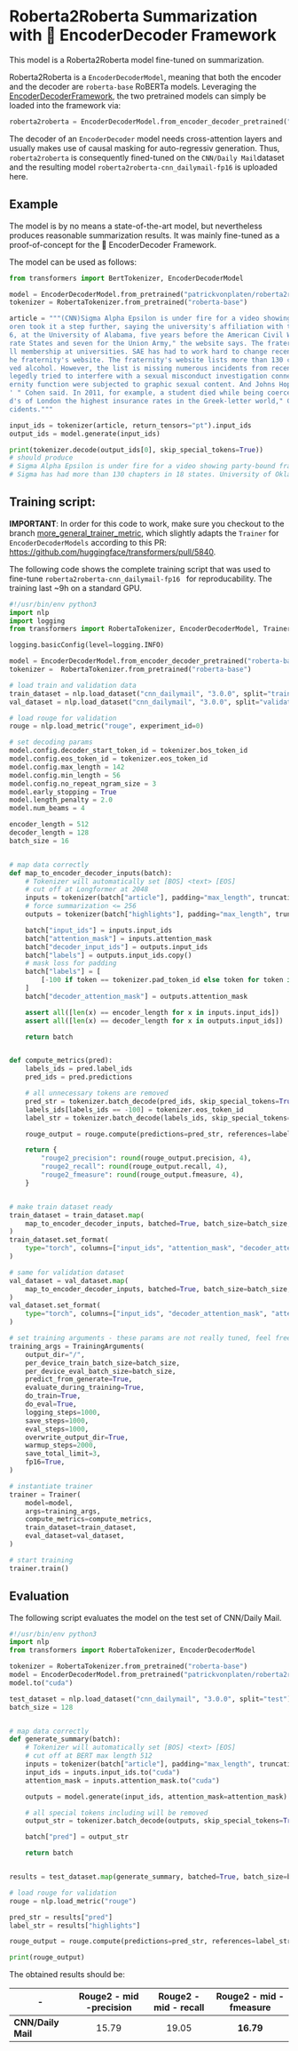 # Roberta2Roberta Summarization with 🤗 EncoderDecoder Framework

This model is a Roberta2Roberta model fine-tuned on summarization.

Roberta2Roberta is a `EncoderDecoderModel`, meaning that both the encoder and the decoder are `roberta-base` 
RoBERTa models. Leveraging the [EncoderDecoderFramework](https://huggingface.co/transformers/model_doc/encoderdecoder.html#encoder-decoder-models), the 
two pretrained models can simply be loaded into the framework via:

```python
roberta2roberta = EncoderDecoderModel.from_encoder_decoder_pretrained("roberta-base", "roberta-base")
```

The decoder of an `EncoderDecoder` model needs cross-attention layers and usually makes use of causal 
masking for auto-regressiv generation.
Thus, ``roberta2roberta`` is consequently fined-tuned on the `CNN/Daily Mail`dataset and the resulting model
`roberta2roberta-cnn_dailymail-fp16` is uploaded here.

## Example

The model is by no means a state-of-the-art model, but nevertheless 
produces reasonable summarization results. It was mainly fine-tuned 
as a proof-of-concept for the 🤗 EncoderDecoder Framework.

The model can be used as follows:

```python
from transformers import BertTokenizer, EncoderDecoderModel

model = EncoderDecoderModel.from_pretrained("patrickvonplaten/roberta2roberta-cnn_dailymail-fp16")
tokenizer = RobertaTokenizer.from_pretrained("roberta-base")

article = """(CNN)Sigma Alpha Epsilon is under fire for a video showing party-bound fraternity members singing a racist chant. SAE's national chapter suspended the students, but University of Oklahoma President David B
oren took it a step further, saying the university's affiliation with the fraternity is permanently done. The news is shocking, but it's not the first time SAE has faced controversy. SAE was founded March 9, 185
6, at the University of Alabama, five years before the American Civil War, according to the fraternity website. When the war began, the group had fewer than 400 members, of which "369 went to war for the Confede
rate States and seven for the Union Army," the website says. The fraternity now boasts more than 200,000 living alumni, along with about 15,000 undergraduates populating 219 chapters and 20 "colonies" seeking fu
ll membership at universities. SAE has had to work hard to change recently after a string of member deaths, many blamed on the hazing of new recruits, SAE national President Bradley Cohen wrote in a message on t
he fraternity's website. The fraternity's website lists more than 130 chapters cited or suspended for "health and safety incidents" since 2010. At least 30 of the incidents involved hazing, and dozens more invol
ved alcohol. However, the list is missing numerous incidents from recent months. Among them, according to various media outlets: Yale University banned the SAEs from campus activities last month after members al
legedly tried to interfere with a sexual misconduct investigation connected to an initiation rite. Stanford University in December suspended SAE housing privileges after finding sorority members attending a frat
ernity function were subjected to graphic sexual content. And Johns Hopkins University in November suspended the fraternity for underage drinking. "The media has labeled us as the 'nation's deadliest fraternity,
' " Cohen said. In 2011, for example, a student died while being coerced into excessive alcohol consumption, according to a lawsuit. SAE's previous insurer dumped the fraternity. "As a result, we are paying Lloy
d's of London the highest insurance rates in the Greek-letter world," Cohen said. Universities have turned down SAE's attempts to open new chapters, and the fraternity had to close 12 in 18 months over hazing in
cidents."""

input_ids = tokenizer(article, return_tensors="pt").input_ids
output_ids = model.generate(input_ids)

print(tokenizer.decode(output_ids[0], skip_special_tokens=True))
# should produce
# Sigma Alpha Epsilon is under fire for a video showing party-bound fraternity members singing racist chants. The fraternity's national chapter has had to close 12 in 18 months over hazing. 
# Sigma has had more than 130 chapters in 18 states. University of Oklahoma president says fraternity has been "deteriorated".
```

## Training script:

**IMPORTANT**: In order for this code to work, make sure you checkout to the branch 
[more_general_trainer_metric](https://github.com/huggingface/transformers/tree/more_general_trainer_metric), which slightly adapts 
the `Trainer` for `EncoderDecoderModels` according to this PR: https://github.com/huggingface/transformers/pull/5840. 

The following code shows the complete training script that was used to fine-tune `roberta2roberta-cnn_dailymail-fp16
` for reproducability. The training last ~9h on a standard GPU.

```python
#!/usr/bin/env python3
import nlp
import logging
from transformers import RobertaTokenizer, EncoderDecoderModel, Trainer, TrainingArguments

logging.basicConfig(level=logging.INFO)

model = EncoderDecoderModel.from_encoder_decoder_pretrained("roberta-base", "roberta-base")
tokenizer =  RobertaTokenizer.from_pretrained("roberta-base")

# load train and validation data
train_dataset = nlp.load_dataset("cnn_dailymail", "3.0.0", split="train")
val_dataset = nlp.load_dataset("cnn_dailymail", "3.0.0", split="validation[:5%]")

# load rouge for validation
rouge = nlp.load_metric("rouge", experiment_id=0)

# set decoding params
model.config.decoder_start_token_id = tokenizer.bos_token_id
model.config.eos_token_id = tokenizer.eos_token_id
model.config.max_length = 142
model.config.min_length = 56
model.config.no_repeat_ngram_size = 3
model.early_stopping = True
model.length_penalty = 2.0
model.num_beams = 4

encoder_length = 512
decoder_length = 128
batch_size = 16


# map data correctly
def map_to_encoder_decoder_inputs(batch):
    # Tokenizer will automatically set [BOS] <text> [EOS]
    # cut off at Longformer at 2048
    inputs = tokenizer(batch["article"], padding="max_length", truncation=True, max_length=encoder_length)
    # force summarization <= 256
    outputs = tokenizer(batch["highlights"], padding="max_length", truncation=True, max_length=decoder_length)

    batch["input_ids"] = inputs.input_ids
    batch["attention_mask"] = inputs.attention_mask
    batch["decoder_input_ids"] = outputs.input_ids
    batch["labels"] = outputs.input_ids.copy()
    # mask loss for padding
    batch["labels"] = [
        [-100 if token == tokenizer.pad_token_id else token for token in labels] for labels in batch["labels"]
    ]
    batch["decoder_attention_mask"] = outputs.attention_mask

    assert all([len(x) == encoder_length for x in inputs.input_ids])
    assert all([len(x) == decoder_length for x in outputs.input_ids])

    return batch


def compute_metrics(pred):
    labels_ids = pred.label_ids
    pred_ids = pred.predictions

    # all unnecessary tokens are removed
    pred_str = tokenizer.batch_decode(pred_ids, skip_special_tokens=True)
    labels_ids[labels_ids == -100] = tokenizer.eos_token_id
    label_str = tokenizer.batch_decode(labels_ids, skip_special_tokens=True)

    rouge_output = rouge.compute(predictions=pred_str, references=label_str, rouge_types=["rouge2"])["rouge2"].mid

    return {
        "rouge2_precision": round(rouge_output.precision, 4),
        "rouge2_recall": round(rouge_output.recall, 4),
        "rouge2_fmeasure": round(rouge_output.fmeasure, 4),
    }


# make train dataset ready
train_dataset = train_dataset.map(
    map_to_encoder_decoder_inputs, batched=True, batch_size=batch_size, remove_columns=["article", "highlights"],
)
train_dataset.set_format(
    type="torch", columns=["input_ids", "attention_mask", "decoder_attention_mask", "decoder_input_ids", "labels"],
)

# same for validation dataset
val_dataset = val_dataset.map(
    map_to_encoder_decoder_inputs, batched=True, batch_size=batch_size, remove_columns=["article", "highlights"],
)
val_dataset.set_format(
    type="torch", columns=["input_ids", "decoder_attention_mask", "attention_mask", "decoder_input_ids", "labels"],
)

# set training arguments - these params are not really tuned, feel free to change
training_args = TrainingArguments(
    output_dir="/",
    per_device_train_batch_size=batch_size,
    per_device_eval_batch_size=batch_size,
    predict_from_generate=True,
    evaluate_during_training=True,
    do_train=True,
    do_eval=True,
    logging_steps=1000,
    save_steps=1000,
    eval_steps=1000,
    overwrite_output_dir=True,
    warmup_steps=2000,
    save_total_limit=3,
    fp16=True,
)

# instantiate trainer
trainer = Trainer(
    model=model,
    args=training_args,
    compute_metrics=compute_metrics,
    train_dataset=train_dataset,
    eval_dataset=val_dataset,
)

# start training
trainer.train()
```

## Evaluation

The following script evaluates the model on the test set of 
CNN/Daily Mail.

```python
#!/usr/bin/env python3
import nlp
from transformers import RobertaTokenizer, EncoderDecoderModel

tokenizer = RobertaTokenizer.from_pretrained("roberta-base")
model = EncoderDecoderModel.from_pretrained("patrickvonplaten/roberta2roberta-cnn_dailymail-fp16")
model.to("cuda")

test_dataset = nlp.load_dataset("cnn_dailymail", "3.0.0", split="test")
batch_size = 128


# map data correctly
def generate_summary(batch):
    # Tokenizer will automatically set [BOS] <text> [EOS]
    # cut off at BERT max length 512
    inputs = tokenizer(batch["article"], padding="max_length", truncation=True, max_length=512, return_tensors="pt")
    input_ids = inputs.input_ids.to("cuda")
    attention_mask = inputs.attention_mask.to("cuda")

    outputs = model.generate(input_ids, attention_mask=attention_mask)

    # all special tokens including will be removed
    output_str = tokenizer.batch_decode(outputs, skip_special_tokens=True)

    batch["pred"] = output_str

    return batch


results = test_dataset.map(generate_summary, batched=True, batch_size=batch_size, remove_columns=["article"])

# load rouge for validation
rouge = nlp.load_metric("rouge")

pred_str = results["pred"]
label_str = results["highlights"]

rouge_output = rouge.compute(predictions=pred_str, references=label_str, rouge_types=["rouge2"])["rouge2"].mid

print(rouge_output)
```

The obtained results should be:

| -   |      Rouge2 - mid -precision      |  Rouge2 - mid - recall | Rouge2 - mid - fmeasure |
|----------|:-------------:|:------:|:------:|
| **CNN/Daily Mail** |  15.79 | 19.05 | **16.79** |

